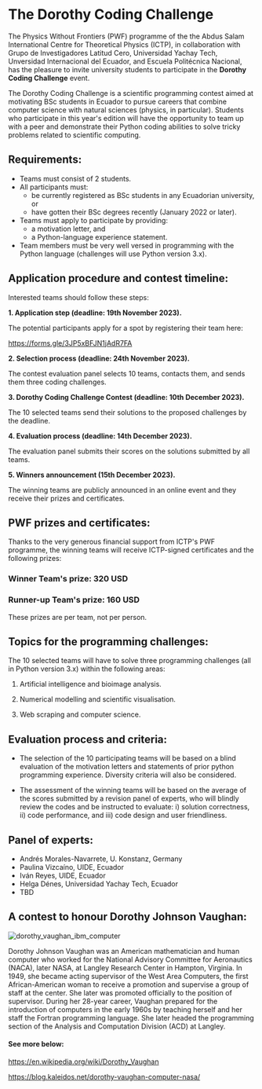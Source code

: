 # The Dorothy Coding Challenge

The Physics Without Frontiers (PWF) programme of the the Abdus Salam International Centre for Theoretical Physics (ICTP), in collaboration with Grupo de Investigadores Latitud Cero, Universidad Yachay Tech, Unversidad Internacional del Ecuador, and Escuela Politécnica Nacional, has the pleasure to invite university students to participate in the **Dorothy Coding Challenge** event.

The Dorothy Coding Challenge is a scientific programming contest aimed at motivating BSc students in Ecuador to pursue careers that combine computer science with natural sciences (physics, in particular). Students who participate in this year's edition will have the opportunity to team up with a peer and demonstrate their Python coding abilities to solve tricky problems related to scientific computing.

## Requirements:

- Teams must consist of 2 students.
- All participants must:
  -  be currently registered as BSc students in any Ecuadorian university, or
  -  have gotten their BSc degrees recently (January 2022 or later).
- Teams must apply to participate by providing:
  -  a motivation letter, and
  -  a Python-language experience statement.
- Team members must be very well versed in programming with the Python language (challenges will use Python version 3.x).
 
## Application procedure and contest timeline:

Interested teams should follow these steps:

**1. Application step (deadline: 19th November 2023).**
   
   The potential participants apply for a spot by registering their team here:

   https://forms.gle/3JP5xBFJN1jAdR7FA
   
**2. Selection process (deadline: 24th November 2023).**
   
   The contest evaluation panel selects 10 teams, contacts them, and sends them three coding challenges.

**3. Dorothy Coding Challenge Contest (deadline: 10th December 2023).**
   
   The 10 selected teams send their solutions to the proposed challenges by the deadline.
   
**4. Evaluation process (deadline: 14th December 2023).**
   
   The evaluation panel submits their scores on the solutions submitted by all teams.
   
**5. Winners announcement (15th December 2023).**
   
   The winning teams are publicly announced in an online event and they receive their prizes and certificates.

## PWF prizes and certificates:

Thanks to the very generous financial support from ICTP's PWF programme, the winning teams will receive ICTP-signed certificates and the following prizes:

### Winner Team's prize: 320 USD

### Runner-up Team's prize: 160 USD

These prizes are per team, not per person.

## Topics for the programming challenges:

The 10 selected teams will have to solve three programming challenges (all in Python version 3.x) within the following areas:

1. Artificial intelligence and bioimage analysis.
   
2. Numerical modelling and scientific visualisation.
   
3. Web scraping and computer science.

## Evaluation process and criteria:

- The selection of the 10 participating teams will be based on a blind evaluation of the motivation letters and statements of prior python programming experience. Diversity criteria will also be considered.
  
- The assessment of the winning teams will be based on the average of the scores submitted by a revision panel of experts, who will blindly review the codes and be instructed to evaluate: i) solution correctness, ii) code performance, and iii) code design and user friendliness.

## Panel of experts:

- Andrés Morales-Navarrete, U. Konstanz, Germany
- Paulina Vizcaíno, UIDE, Ecuador
- Iván Reyes, UIDE, Ecuador
- Helga Dénes, Universidad Yachay Tech, Ecuador
- TBD
  
## A contest to honour Dorothy Johnson Vaughan:

![dorothy_vaughan_ibm_computer](https://github.com/ciencialatitud0/EPIC_3/assets/30240951/16cbff81-dc06-4092-b811-04d5815084a6)

Dorothy Johnson Vaughan was an American mathematician and human computer who worked for the National Advisory Committee for Aeronautics (NACA), later NASA, at Langley Research Center in Hampton, Virginia. In 1949, she became acting supervisor of the West Area Computers, the first African-American woman to receive a promotion and supervise a group of staff at the center. She later was promoted officially to the position of supervisor. During her 28-year career, Vaughan prepared for the introduction of computers in the early 1960s by teaching herself and her staff the Fortran programming language. She later headed the programming section of the Analysis and Computation Division (ACD) at Langley.

#### See more below:

https://en.wikipedia.org/wiki/Dorothy_Vaughan

https://blog.kaleidos.net/dorothy-vaughan-computer-nasa/
